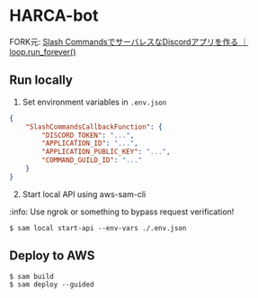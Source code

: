 # HARCA-bot

FORK元:
[Slash CommandsでサーバレスなDiscordアプリを作る ｜ loop.run_forever()](https://note.sarisia.cc/entry/discord-slash-commands/)

## Run locally

1. Set environment variables in `.env.json`

```json
{
    "SlashCommandsCallbackFunction": {
        "DISCORD_TOKEN": "...",
        "APPLICATION_ID": "...",
        "APPLICATION_PUBLIC_KEY": "...",
        "COMMAND_GUILD_ID": "..."
    }
}
```

2. Start local API using aws-sam-cli

:info: Use ngrok or something to bypass request verification!

```
$ sam local start-api --env-vars ./.env.json
```

## Deploy to AWS

```
$ sam build
$ sam deploy --guided
```
